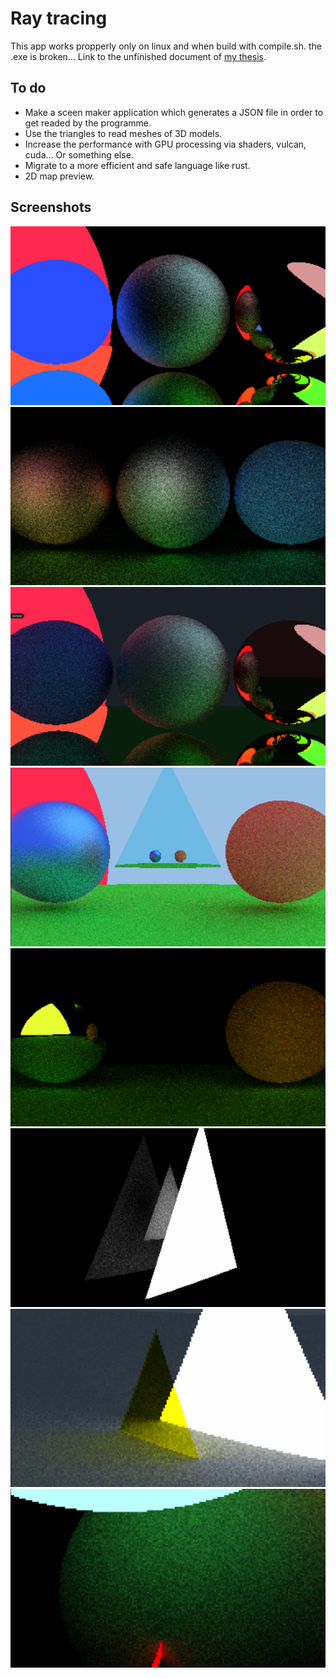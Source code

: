 # Ray tracing
This app works propperly only on linux and when build with compile.sh. the .exe is broken...
Link to the unfinished document of [my thesis](https://docs.google.com/document/d/1WiTNyBNXwmvZ5U-SpcQe-R32jS9g18AwrN0oglSlPGA/edit?usp=sharing).

## To do
* Make a sceen maker application which generates a JSON file in order to get readed by the programme.
* Use the triangles to read meshes of 3D models.
* Increase the performance with GPU processing via shaders, vulcan, cuda... Or something else.
* Migrate to a more efficient and safe language like rust.
* 2D map preview.

## Screenshots
![screenshot2](./img/foto.png "roughnes 1")
![screenshot2](./img/foto2.png "roughnes 0.1")
![screenshot1](./img/foto3.png "roughnes 0")
![screenshot1](./img/triangles1.png "roughnes 0")
![screenshot1](./img/triangles2.png "roughnes 0")
![screenshot1](./img/triangles3.png "roughnes 0")
![screenshot1](./img/triangles4.png "roughnes 0")
![screenshot1](./img/sword.png "roughnes 0")

